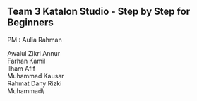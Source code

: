 ## Team 3  Katalon Studio - Step by Step for Beginners

PM : Aulia Rahman

Awalul Zikri Annur\
Farhan Kamil\
Ilham Afif\
Muhammad Kausar\
Rahmat Dany Rizki\
Muhammad\

<!--

**Detail section:**
4. Create and run test suite
7. Jenkins and commandline execution 
11. Mobile Testing 
14. BDD | CUCUMBER  
-->
